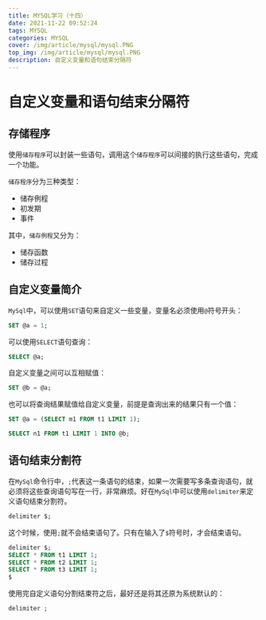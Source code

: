 ```yaml
---
title: MYSQL学习（十四）
date: 2021-11-22 09:52:24
tags: MYSQL
categories: MYSQL
cover: /img/article/mysql/mysql.PNG
top_img: /img/article/mysql/mysql.PNG
description: 自定义变量和语句结束分隔符
---
```


# 自定义变量和语句结束分隔符

## 存储程序

使用`储存程序`可以封装一些语句，调用这个`储存程序`可以间接的执行这些语句，完成一个功能。

`储存程序`分为三种类型：

- 储存例程
- 初发期
- 事件

其中，`储存例程`又分为：

- 储存函数
- 储存过程

## 自定义变量简介

`MySql`中，可以使用`SET`语句来自定义一些变量，变量名必须使用`@`符号开头：

```sql
SET @a = 1;
```

可以使用`SELECT`语句查询：

```sql
SELECT @a;
```

自定义变量之间可以互相赋值：

```sql
SET @b = @a;
```

也可以将查询结果赋值给自定义变量，前提是查询出来的结果只有一个值：

```sql
SET @a = (SELECT m1 FROM t1 LIMIT 1);

SELECT n1 FROM t1 LIMIT 1 INTO @b;
```

## 语句结束分割符

在`MySql`命令行中，`;`代表这一条语句的结束，如果一次需要写多条查询语句，就必须将这些查询语句写在一行，非常麻烦。好在`MySql`中可以使用`delimiter`来定义语句结束分割符。

```sql
delimiter $;
```

这个时候，使用`;`就不会结束语句了。只有在输入了`$`符号时，才会结束语句。

```sql
delimiter $;
SELECT * FROM t1 LIMIT 1;
SELECT * FROM t2 LIMIT 1;
SELECT * FROM t3 LIMIT 1;
$
```

使用完自定义语句分割结束符之后，最好还是将其还原为系统默认的：

```sql
delimiter ;
```
